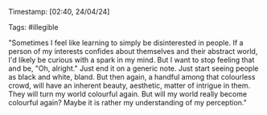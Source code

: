 Timestamp: [02:40, 24/04/24] 

Tags: #illegible

"Sometimes I feel like learning to simply be disinterested in people. If a person of my interests confides about themselves and their abstract world, I'd likely be curious with a spark in my mind. But I want to stop feeling that and be, "Oh, alright." Just end it on a generic note. Just start seeing people as black and white, bland. But then again, a handful among that colourless crowd, will have an inherent beauty, aesthetic, matter of intrigue in them. They will turn my world colourful again.
      But will my world really become colourful again? Maybe it is rather my understanding of my perception."
